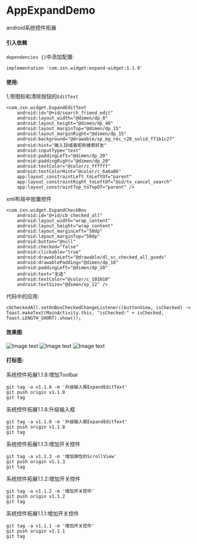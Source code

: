 # AppExpandDemo
android系统控件拓展

#### 引入依赖

`dependencies {}`中添加配置:
```
implementation 'com.zxn.widget:expand-widget:1.1.9'
```
    
#### 使用:
1,带图标和清除按钮的`EditText`
```
<com.zxn.widget.ExpandEditText
    android:id="@+id/search_friend_edit"
    android:layout_width="@dimen/dp_0"
    android:layout_height="@dimen/dp_40"
    android:layout_marginTop="@dimen/dp_15"
    android:layout_marginRight="@dimen/dp_15"
    android:background="@drawable/sp_bg_rec_r20_solid_ff1b1c27"
    android:hint="输入ID或者昵称搜索好友"
    android:inputType="text"
    android:paddingLeft="@dimen/dp_20"
    android:paddingRight="@dimen/dp_20"
    android:textColor="@color/c_ffffff"
    android:textColorHint="@color/c_6a6a86"
    app:layout_constraintLeft_toLeftOf="parent"
    app:layout_constraintRight_toLeftOf="@id/tv_cancel_search"
    app:layout_constraintTop_toTopOf="parent" />
```

xml布局中放置控件
```
<com.zxn.widget.ExpandCheckBox
    android:id="@+id/cb_checked_all"
    android:layout_width="wrap_content"
    android:layout_height="wrap_content"
    android:layout_marginLeft="50dp"
    android:layout_marginTop="50dp"
    android:button="@null"
    android:checked="false"
    android:clickable="true"
    android:drawableLeft="@drawable/dl_sc_checked_all_goods"
    android:drawablePadding="@dimen/dp_10"
    android:paddingLeft="@dimen/dp_20"
    android:text="全选"
    android:textColor="@color/c_101010"
    android:textSize="@dimen/sp_12" />
```

代码中的应用:
```
cbCheckedAll.setOnBoxCheckedChangeListener((buttonView, isChecked) -> Toast.makeText(MainActivity.this, "isChecked:" + isChecked, Toast.LENGTH_SHORT).show());
```
#### 效果图

![Image text](/image/view.png)
![Image text](/image/view1.png)
![Image text](/image/image_edit.png)


#### 打标签:

系统控件拓展1.1.8:增加Toolbar
```
git tag -a v1.1.8 -m '升级输入框ExpandEditText'
git push origin v1.1.8
git tag
```

系统控件拓展1.1.8:升级输入框
```
git tag -a v1.1.8 -m '升级输入框ExpandEditText'
git push origin v1.1.8
git tag
```

系统控件拓展1.1.3:增加开关控件
```
git tag -a v1.1.3 -m '增加弹性的ScrollView'
git push origin v1.1.3
git tag
```

系统控件拓展1.1.2:增加开关控件
```
git tag -a v1.1.2 -m '增加开关控件'
git push origin v1.1.2
git tag
```

系统控件拓展1.1.1:增加开关控件
```
git tag -a v1.1.1 -m '增加开关控件'
git push origin v1.1.1
git tag
```

